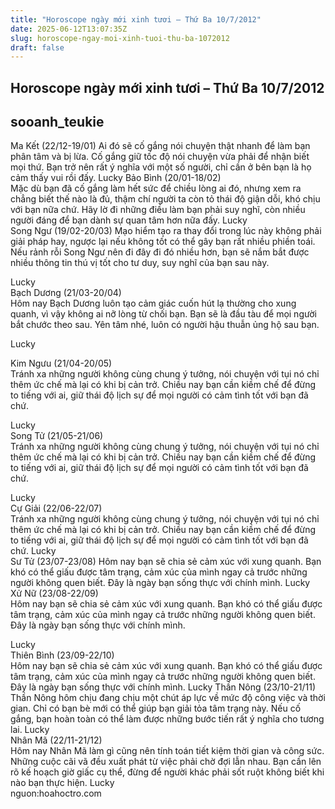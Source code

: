 ```yaml
---
title: "Horoscope ngày mới xinh tươi – Thứ Ba 10/7/2012"
date: 2025-06-12T13:07:35Z
slug: horoscope-ngay-moi-xinh-tuoi-thu-ba-1072012
draft: false
---
```


## Horoscope ngày mới xinh tươi – Thứ Ba 10/7/2012

## sooanh_teukie

Ma Kết (22/12-19/01)
Ai đó sẽ cố gắng nói chuyện thật nhanh để làm bạn phân tâm và bị lừa. Cố gắng giữ tốc độ nói chuyện vừa phải để nhận biết mọi thứ. Bạn trở nên rất ý nghĩa với một số người, chỉ cần ở bên bạn là họ cảm thấy vui rồi đấy.
Lucky 
Bảo Bình (20/01-18/02)  
Mặc dù bạn đã cố gắng làm hết sức để chiều lòng ai đó, nhưng xem ra chẳng biết thế nào là đủ, thậm chí người ta còn tỏ thái độ giận dỗi, khó chịu với bạn nữa chứ. Hãy lờ đi những điều làm bạn phải suy nghĩ, còn nhiều người đáng để bạn dành sự quan tâm hơn nữa đấy. 
Lucky  
 Song Ngư (19/02-20/03)
Mạo hiểm tạo ra thay đổi trong lúc này không phải giải pháp hay, ngược lại nếu không tốt có thể gây bạn rất nhiều phiền toái. Nếu rảnh rỗi Song Ngư  nên đi đây đi đó nhiều hơn, bạn sẽ nắm bắt được nhiều thông tin thú vị tốt cho tư duy, suy nghĩ của bạn sau này.

Lucky  
Bạch Dương (21/03-20/04)  
Hôm nay Bạch Dương luôn tạo cảm giác cuốn hút lạ thường cho xung quanh, vì vậy không ai nỡ lòng từ chối bạn. Bạn sẽ là đầu tàu để mọi người bắt chước theo sau. Yên tâm nhé, luôn có người hậu thuẫn ủng hộ sau bạn.

Lucky   
 
 Kim Ngưu (21/04-20/05)   
Tránh xa những người không cùng chung ý tưởng, nói chuyện với tụi nó chỉ thêm ức chế mà lại có khi bị cản trở. Chiều nay bạn cần kiềm chế để đừng to tiếng với ai, giữ thái độ lịch sự để mọi người có cảm tình tốt với bạn đã chứ.

Lucky   
Song Tử (21/05-21/06)  
Tránh xa những người không cùng chung ý tưởng, nói chuyện với tụi nó chỉ thêm ức chế mà lại có khi bị cản trở. Chiều nay bạn cần kiềm chế để đừng to tiếng với ai, giữ thái độ lịch sự để mọi người có cảm tình tốt với bạn đã chứ. 
 
Lucky  
Cự Giải (22/06-22/07)  
Tránh xa những người không cùng chung ý tưởng, nói chuyện với tụi nó chỉ thêm ức chế mà lại có khi bị cản trở. Chiều nay bạn cần kiềm chế để đừng to tiếng với ai, giữ thái độ lịch sự để mọi người có cảm tình tốt với bạn đã chứ. 
Lucky   
Sư Tử (23/07-23/08) 
Hôm nay bạn sẽ chia sẻ cảm xúc với xung quanh. Bạn khó có thể giấu được tâm trạng, cảm xúc của mình ngay cả trước những người không quen biết. Đây là ngày bạn sống thực với chính mình. 
Lucky  
Xử Nữ (23/08-22/09)  
Hôm nay bạn sẽ chia sẻ cảm xúc với xung quanh. Bạn khó có thể giấu được tâm trạng, cảm xúc của mình ngay cả trước những người không quen biết. Đây là ngày bạn sống thực với chính mình.

Lucky  
Thiên Bình (23/09-22/10)  
Hôm nay bạn sẽ chia sẻ cảm xúc với xung quanh. Bạn khó có thể giấu được tâm trạng, cảm xúc của mình ngay cả trước những người không quen biết. Đây là ngày bạn sống thực với chính mình. 
Lucky 
Thần Nông (23/10-21/11)  
Thần Nông hôm chịu đang chịu một chút áp lực về mức độ công việc và thời gian. Chỉ có bạn bè mới có thể giúp bạn giải tỏa tâm trạng này. Nếu cố gắng, bạn hoàn toàn có thể làm được những bước tiến rất ý nghĩa cho tương lai. 
Lucky  
Nhân Mã (22/11-21/12)  
Hôm nay Nhân Mã làm gì cũng nên tính toán tiết kiệm thời gian và công sức. Những cuộc cãi vã đều xuất phát từ việc phải chờ đợi lẫn nhau. Bạn cần lên rõ kế hoạch giờ giấc cụ thể, đừng để người khác phải sốt ruột không biết khi nào bạn thực hiện.
Lucky  
nguon:hoahoctro.com